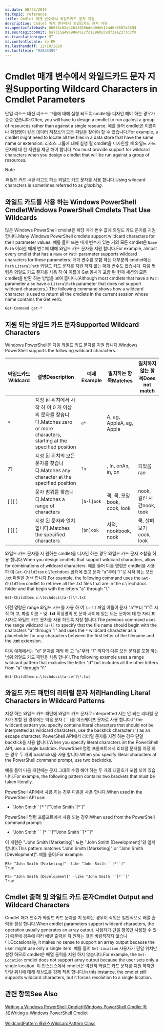```yaml
---
ms.date: 08/26/2019
ms.topic: reference
title: Cmdlet 매개 변수에서 와일드카드 문자 지원
description: Cmdlet 매개 변수에서 와일드카드 문자 지원
ms.openlocfilehash: 06693c62cd2613050bdeb9d6b12ad6e9597a9894
ms.sourcegitcommit: ba7315a496986451cfc1296b659d73ea2373d3f0
ms.translationtype: MT
ms.contentlocale: ko-KR
ms.lasthandoff: 12/10/2020
ms.locfileid: "92646399"
---
```

# <a name="supporting-wildcard-characters-in-cmdlet-parameters"></a><span data-ttu-id="8348c-103">Cmdlet 매개 변수에서 와일드카드 문자 지원</span><span class="sxs-lookup"><span data-stu-id="8348c-103">Supporting Wildcard Characters in Cmdlet Parameters</span></span>

<span data-ttu-id="8348c-104">단일 리소스 대신 리소스 그룹에 대해 실행 되도록 cmdlet을 디자인 해야 하는 경우가 종종 있습니다.</span><span class="sxs-lookup"><span data-stu-id="8348c-104">Often, you will have to design a cmdlet to run against a group of resources rather than against a single resource.</span></span> <span data-ttu-id="8348c-105">예를 들어 cmdlet은 이름이 나 확장명이 같은 데이터 저장소의 모든 파일을 찾아야 할 수 있습니다.</span><span class="sxs-lookup"><span data-stu-id="8348c-105">For example, a cmdlet might need to locate all the files in a data store that have the same name or extension.</span></span> <span data-ttu-id="8348c-106">리소스 그룹에 대해 실행 될 cmdlet을 디자인할 때 와일드 카드 문자에 대 한 지원을 제공 해야 합니다.</span><span class="sxs-lookup"><span data-stu-id="8348c-106">You must provide support for wildcard characters when you design a cmdlet that will be run against a group of resources.</span></span>

> [!NOTE]
> <span data-ttu-id="8348c-107">*와일드 카드 사용* 라고도 하는 와일드 카드 문자를 사용 합니다.</span><span class="sxs-lookup"><span data-stu-id="8348c-107">Using wildcard characters is sometimes referred to as *globbing*.</span></span>

## <a name="windows-powershell-cmdlets-that-use-wildcards"></a><span data-ttu-id="8348c-108">와일드 카드를 사용 하는 Windows PowerShell Cmdlet</span><span class="sxs-lookup"><span data-stu-id="8348c-108">Windows PowerShell Cmdlets That Use Wildcards</span></span>

 <span data-ttu-id="8348c-109">많은 Windows PowerShell cmdlet은 해당 매개 변수 값에 와일드 카드 문자를 지원 합니다.</span><span class="sxs-lookup"><span data-stu-id="8348c-109">Many Windows PowerShell cmdlets support wildcard characters for their parameter values.</span></span> <span data-ttu-id="8348c-110">예를 들어 또는 매개 변수가 있는 거의 모든 cmdlet은 `Name` `Path` 이러한 매개 변수에 대해 와일드 카드 문자를 지원 합니다.</span><span class="sxs-lookup"><span data-stu-id="8348c-110">For example, almost every cmdlet that has a `Name` or `Path` parameter supports wildcard characters for these parameters.</span></span> <span data-ttu-id="8348c-111">매개 변수를 포함 하는 대부분의 cmdlet에는 `Path` `LiteralPath` 와일드 카드 문자를 지원 하지 않는 매개 변수도 있습니다. 다음 명령은 와일드 카드 문자를 사용 하 여 이름에 Get 동사가 포함 된 현재 세션의 모든 cmdlet을 반환 하는 방법을 보여 줍니다.</span><span class="sxs-lookup"><span data-stu-id="8348c-111">(Although most cmdlets that have a `Path` parameter also have a `LiteralPath` parameter that does not support wildcard characters.) The following command shows how a wildcard character is used to return all the cmdlets in the current session whose name contains the Get verb.</span></span>

 `Get-Command get-*`

## <a name="supported-wildcard-characters"></a><span data-ttu-id="8348c-112">지원 되는 와일드 카드 문자</span><span class="sxs-lookup"><span data-stu-id="8348c-112">Supported Wildcard Characters</span></span>

<span data-ttu-id="8348c-113">Windows PowerShell은 다음 와일드 카드 문자를 지원 합니다.</span><span class="sxs-lookup"><span data-stu-id="8348c-113">Windows PowerShell supports the following wildcard characters.</span></span>

| <span data-ttu-id="8348c-114">와일드카드</span><span class="sxs-lookup"><span data-stu-id="8348c-114">Wildcard</span></span> |                             <span data-ttu-id="8348c-115">설명</span><span class="sxs-lookup"><span data-stu-id="8348c-115">Description</span></span>                             |  <span data-ttu-id="8348c-116">예제</span><span class="sxs-lookup"><span data-stu-id="8348c-116">Example</span></span>   |     <span data-ttu-id="8348c-117">일치하는 항목</span><span class="sxs-lookup"><span data-stu-id="8348c-117">Matches</span></span>      | <span data-ttu-id="8348c-118">일치하지 않는 항목</span><span class="sxs-lookup"><span data-stu-id="8348c-118">Does not match</span></span> |
| -------- | ------------------------------------------------------------------- | ---------- | ---------------- | -------------- |
| *        | <span data-ttu-id="8348c-119">지정 된 위치에서 시작 하 여 0 개 이상의 문자를 찾습니다.</span><span class="sxs-lookup"><span data-stu-id="8348c-119">Matches zero or more characters, starting at the specified position</span></span> | `a*`       | <span data-ttu-id="8348c-120">A, ag, Apple</span><span class="sxs-lookup"><span data-stu-id="8348c-120">A, ag, Apple</span></span>     |                |
| <span data-ttu-id="8348c-121">?</span><span class="sxs-lookup"><span data-stu-id="8348c-121">?</span></span>        | <span data-ttu-id="8348c-122">지정 된 위치의 모든 문자를 찾습니다.</span><span class="sxs-lookup"><span data-stu-id="8348c-122">Matches any character at the specified position</span></span>                     | `?n`       | <span data-ttu-id="8348c-123">, In, on</span><span class="sxs-lookup"><span data-stu-id="8348c-123">An, in, on</span></span>       | <span data-ttu-id="8348c-124">되었음</span><span class="sxs-lookup"><span data-stu-id="8348c-124">ran</span></span>            |
| <span data-ttu-id="8348c-125">[ ]</span><span class="sxs-lookup"><span data-stu-id="8348c-125">[ ]</span></span>      | <span data-ttu-id="8348c-126">문자 범위를 찾습니다.</span><span class="sxs-lookup"><span data-stu-id="8348c-126">Matches a range of characters</span></span>                                       | `[a-l]ook` | <span data-ttu-id="8348c-127">책, 쿡, 모양</span><span class="sxs-lookup"><span data-stu-id="8348c-127">book, cook, look</span></span> | <span data-ttu-id="8348c-128">nook, 걸린 시간</span><span class="sxs-lookup"><span data-stu-id="8348c-128">nook, took</span></span>     |
| <span data-ttu-id="8348c-129">[ ]</span><span class="sxs-lookup"><span data-stu-id="8348c-129">[ ]</span></span>      | <span data-ttu-id="8348c-130">지정 된 문자와 일치 합니다.</span><span class="sxs-lookup"><span data-stu-id="8348c-130">Matches the specified characters</span></span>                                    | `[bn]ook`  | <span data-ttu-id="8348c-131">서적, nook</span><span class="sxs-lookup"><span data-stu-id="8348c-131">book, nook</span></span>       | <span data-ttu-id="8348c-132">쿡, 살펴보기</span><span class="sxs-lookup"><span data-stu-id="8348c-132">cook, look</span></span>     |

<span data-ttu-id="8348c-133">와일드 카드 문자를 지 원하는 cmdlet을 디자인 하는 경우 와일드 카드 문자 조합을 허용 합니다.</span><span class="sxs-lookup"><span data-stu-id="8348c-133">When you design cmdlets that support wildcard characters, allow for combinations of wildcard characters.</span></span> <span data-ttu-id="8348c-134">예를 들어 다음 명령은 cmdlet을 사용 하 여 `Get-ChildItem` c:\Techdocs 폴더에 있고 문자 "a"부터 "l"로 시작 하는 모든 .txt 파일을 검색 합니다.</span><span class="sxs-lookup"><span data-stu-id="8348c-134">For example, the following command uses the `Get-ChildItem` cmdlet to retrieve all the .txt files that are in the c:\Techdocs folder and that begin with the letters "a" through "l."</span></span>

`Get-ChildItem c:\techdocs\[a-l]\*.txt`

<span data-ttu-id="8348c-135">이전 명령은 range 와일드 카드를 사용 하 여 `[a-l]` 파일 이름이 문자 "a"부터 "l"로 시작 하 고, 파일 이름 `*` 및 **.txt** 확장명의 첫 문자 사이에 있는 모든 문자에 대 한 자리 표시자로 와일드 카드 문자를 사용 하도록 지정 합니다.</span><span class="sxs-lookup"><span data-stu-id="8348c-135">The previous command uses the range wildcard `[a-l]` to specify that the file name should begin with the characters "a" through "l" and uses the `*` wildcard character as a placeholder for any characters between the first letter of the filename and the **.txt** extension.</span></span>

<span data-ttu-id="8348c-136">다음 예제에서는 "d" 문자를 제외 하 고 "a"부터 "f" 까지의 다른 모든 문자를 포함 하는 범위 와일드 카드 패턴을 사용 합니다.</span><span class="sxs-lookup"><span data-stu-id="8348c-136">The following example uses a range wildcard pattern that excludes the letter "d" but includes all the other letters from "a" through "f."</span></span>

`Get-ChildItem c:\techdocs\[a-cef]\*.txt`

## <a name="handling-literal-characters-in-wildcard-patterns"></a><span data-ttu-id="8348c-137">와일드 카드 패턴의 리터럴 문자 처리</span><span class="sxs-lookup"><span data-stu-id="8348c-137">Handling Literal Characters in Wildcard Patterns</span></span>

<span data-ttu-id="8348c-138">지정 하는 와일드 카드 패턴에 와일드 카드 문자로 interpretted 서는 안 되는 리터럴 문자가 포함 된 경우에는 억음 문자 ( `` ` `` )를 이스케이프 문자로 사용 합니다.</span><span class="sxs-lookup"><span data-stu-id="8348c-138">If the wildcard pattern you specify contains literal characters that should not be interpretted as wildcard characters, use the backtick character (`` ` ``) as an escape character.</span></span> <span data-ttu-id="8348c-139">PowerShell API에서 리터럴 문자를 지정 하는 경우 단일 backtick을 사용 합니다.</span><span class="sxs-lookup"><span data-stu-id="8348c-139">When you specify literal characters int the PowerShell API, use a single backtick.</span></span> <span data-ttu-id="8348c-140">PowerShell 명령 프롬프트에서 리터럴 문자를 지정 하는 경우 두 개의 backticks을 사용 합니다.</span><span class="sxs-lookup"><span data-stu-id="8348c-140">When you specify literal characters at the PowerShell command prompt, use two backticks.</span></span>

<span data-ttu-id="8348c-141">예를 들어 다음 패턴에는 문자 그대로 수행 해야 하는 두 개의 대괄호가 포함 되어 있습니다.</span><span class="sxs-lookup"><span data-stu-id="8348c-141">For example, the following pattern contains two brackets that must be taken literally.</span></span>

<span data-ttu-id="8348c-142">PowerShell API에서 사용 하는 경우 다음을 사용 합니다.</span><span class="sxs-lookup"><span data-stu-id="8348c-142">When used in the PowerShell API use:</span></span>

- <span data-ttu-id="8348c-143">"John Smith \` [\* ']"</span><span class="sxs-lookup"><span data-stu-id="8348c-143">"John Smith \`[\*\`]"</span></span>

<span data-ttu-id="8348c-144">PowerShell 명령 프롬프트에서 사용 되는 경우:</span><span class="sxs-lookup"><span data-stu-id="8348c-144">When used from the PowerShell command prompt:</span></span>

- <span data-ttu-id="8348c-145">"John Smith \` \` [\* \` ']"</span><span class="sxs-lookup"><span data-stu-id="8348c-145">"John Smith \`\`[\*\`\`]"</span></span>

<span data-ttu-id="8348c-146">이 패턴은 "John Smith [Marketing]" 또는 "John Smith [Development]"와 일치 합니다.</span><span class="sxs-lookup"><span data-stu-id="8348c-146">This pattern matches "John Smith [Marketing]" or "John Smith [Development]".</span></span> <span data-ttu-id="8348c-147">예를 들어:</span><span class="sxs-lookup"><span data-stu-id="8348c-147">For example:</span></span>

```
PS> "John Smith [Marketing]" -like "John Smith ``[*``]"
True

PS> "John Smith [Development]" -like "John Smith ``[*``]"
True
```

## <a name="cmdlet-output-and-wildcard-characters"></a><span data-ttu-id="8348c-148">Cmdlet 출력 및 와일드 카드 문자</span><span class="sxs-lookup"><span data-stu-id="8348c-148">Cmdlet Output and Wildcard Characters</span></span>

<span data-ttu-id="8348c-149">Cmdlet 매개 변수가 와일드 카드 문자를 지 원하는 경우이 작업은 일반적으로 배열 출력을 생성 합니다.</span><span class="sxs-lookup"><span data-stu-id="8348c-149">When cmdlet parameters support wildcard characters, the operation usually generates an array output.</span></span>
<span data-ttu-id="8348c-150">사용자가 단일 항목만 사용할 수 있기 때문에 경우에 따라 배열 출력을 지 원하는 것은 바람직하지 않습니다.</span><span class="sxs-lookup"><span data-stu-id="8348c-150">Occasionally, it makes no sense to support an array output because the user might use only a single item.</span></span> <span data-ttu-id="8348c-151">예를 들어 `Set-Location` 사용자가 단일 위치만 설정 하므로 cmdlet은 배열 출력을 지원 하지 않습니다.</span><span class="sxs-lookup"><span data-stu-id="8348c-151">For example, the `Set-Location` cmdlet does not support array output because the user sets only a single location.</span></span> <span data-ttu-id="8348c-152">이 인스턴스에서 cmdlet은 여전히 와일드 카드 문자를 지원 하지만 단일 위치에 대해 해상도를 강제 적용 합니다.</span><span class="sxs-lookup"><span data-stu-id="8348c-152">In this instance, the cmdlet still supports wildcard characters, but it forces resolution to a single location.</span></span>

## <a name="see-also"></a><span data-ttu-id="8348c-153">관련 항목</span><span class="sxs-lookup"><span data-stu-id="8348c-153">See Also</span></span>

[<span data-ttu-id="8348c-154">Writing a Windows PowerShell Cmdlet(Windows PowerShell Cmdlet 작성)</span><span class="sxs-lookup"><span data-stu-id="8348c-154">Writing a Windows PowerShell Cmdlet</span></span>](./writing-a-windows-powershell-cmdlet.md)

[<span data-ttu-id="8348c-155">WildcardPattern 클래스</span><span class="sxs-lookup"><span data-stu-id="8348c-155">WildcardPattern Class</span></span>](/dotnet/api/system.management.automation.wildcardpattern)
